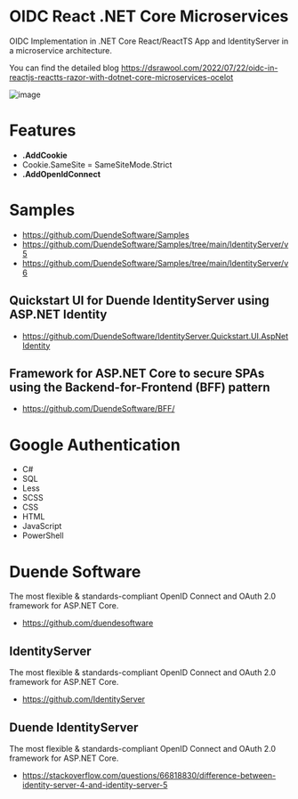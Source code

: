 # OIDC React .NET Core Microservices

OIDC Implementation in .NET Core React/ReactTS App and IdentityServer in a microservice architecture.

You can find the detailed blog https://dsrawool.com/2022/07/22/oidc-in-reactjs-reactts-razor-with-dotnet-core-microservices-ocelot

![image](https://github.com/gtechsltn/oidc-react-dotnet-core-microservices/assets/87538251/7f21744d-9386-4de9-b078-0fcf1cc4f728)

# Features
+ **.AddCookie**
+ Cookie.SameSite = SameSiteMode.Strict
+ **.AddOpenIdConnect**

# Samples
+ https://github.com/DuendeSoftware/Samples
+ https://github.com/DuendeSoftware/Samples/tree/main/IdentityServer/v5
+ https://github.com/DuendeSoftware/Samples/tree/main/IdentityServer/v6

## Quickstart UI for Duende IdentityServer using ASP.NET Identity
+ https://github.com/DuendeSoftware/IdentityServer.Quickstart.UI.AspNetIdentity

## Framework for ASP.NET Core to secure SPAs using the Backend-for-Frontend (BFF) pattern
+ https://github.com/DuendeSoftware/BFF/

# Google Authentication
+ C#
+ SQL
+ Less
+ SCSS
+ CSS
+ HTML
+ JavaScript
+ PowerShell

# Duende Software
The most flexible & standards-compliant OpenID Connect and OAuth 2.0 framework for ASP.NET Core.
+ https://github.com/duendesoftware

## IdentityServer
The most flexible & standards-compliant OpenID Connect and OAuth 2.0 framework for ASP.NET Core.
+ https://github.com/IdentityServer

## Duende IdentityServer
The most flexible & standards-compliant OpenID Connect and OAuth 2.0 framework for ASP.NET Core.
+ https://stackoverflow.com/questions/66818830/difference-between-identity-server-4-and-identity-server-5
